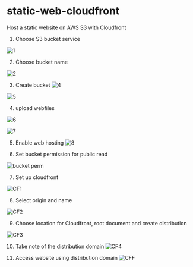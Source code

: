 # static-web-cloudfront
Host a static website on AWS S3 with Cloudfront
1. Choose S3 bucket service

![1](https://github.com/countyemi/static-web-cloudfront/assets/11930705/1658c7e0-40cd-471b-9981-609c043494e6)

2. Choose bucket name


![2](https://github.com/countyemi/static-web-cloudfront/assets/11930705/66399af5-fb03-4255-ab5b-0ebe3136eed3)

3. Create bucket
   ![4](https://github.com/countyemi/static-web-cloudfront/assets/11930705/5ec0bd5e-e135-4f11-8933-d10ad4b37ca4)


![5](https://github.com/countyemi/static-web-cloudfront/assets/11930705/fa96792a-f3e1-4cfe-accc-63d3cd7b26e9)

4. upload webfiles

![6](https://github.com/countyemi/static-web-cloudfront/assets/11930705/85a64e1a-a66e-46ee-96e9-5999b251d97e)

![7](https://github.com/countyemi/static-web-cloudfront/assets/11930705/b077f10e-38cb-4904-90a1-5213811dd97e)

5. Enable web hosting
![8](https://github.com/countyemi/static-web-cloudfront/assets/11930705/89d299ec-1fff-441d-920d-66eb8a98722e)


6. Set bucket permission for public read
   

![bucket perm](https://github.com/countyemi/static-web-cloudfront/assets/11930705/0048ddb0-3485-4fe2-8ba7-e3aaef62e74f)

7. Set up cloudfront
   
![CF1](https://github.com/countyemi/static-web-cloudfront/assets/11930705/5ea061ee-35e2-4f8f-8f8c-d069992649d8)

8. Select origin and name

![CF2](https://github.com/countyemi/static-web-cloudfront/assets/11930705/9309ac74-7d75-4469-9977-e1fd6b7e2cc5)

9. Choose location for Cloudfront, root document and create distribution
    
![CF3](https://github.com/countyemi/static-web-cloudfront/assets/11930705/727bef4b-8e09-4eca-ba2c-2e31b6195d80)

10. Take note of the distribution domain
    ![CF4](https://github.com/countyemi/static-web-cloudfront/assets/11930705/4bd0e2a8-59bb-4211-a2f3-c679ea2ec113)

11. Access website using distribution domain
![CFF](https://github.com/countyemi/static-web-cloudfront/assets/11930705/848e9caf-7e9f-4e53-8ea1-61c089e81567)

    


